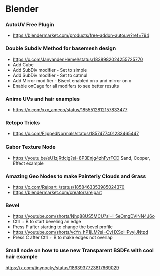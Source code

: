 # Blender

### AutoUV Free Plugin
- https://blendermarket.com/products/free-addon-autouv/?ref=794

### Double Subdiv Method for basemesh design
- https://x.com/JanvandenHemel/status/1838982024255725770
 - Add Cube
 - Add SubDiv modifier - Set to simple
 - Add SubDiv modifier - Set to catmul
 - Add Mirror modifier - Bisect enabled on x and mirror on x
 - Enable onCage for all modifers to see better results

### Anime UVs and hair examples
- https://x.com/xxx_ameco/status/1855512812157833477

### Retopo Tricks
- https://x.com/FlippedNormals/status/1857477401233465447

### Gabor Texture Node
- https://youtu.be/eU1zjRtfcjg?si=8P3Enjg4zhFyrFCD   Sand, Copper, Effect example

### Amazing Geo Nodes to make Painterly Clouds and Grass
- https://x.com/Reipart_/status/1858463353985024370
- https://blendermarket.com/creators/reipart

### Bevel
- https://youtube.com/shorts/Nhq88US5MCU?si=i_5eOmgDVlNN4J6o
- Ctrl + B to start beveling an edge
- Press P after starting to change the bevel profile
- https://youtube.com/shorts/vcYn_hP1jLM?si=CyHXSoHPvylJNtpd
- Press C after Ctrl + B to make edges not overlap

### Small node on how to use new Transparent BSDFs with cool hair example
https://x.com/tinynocky/status/1863937723817669029